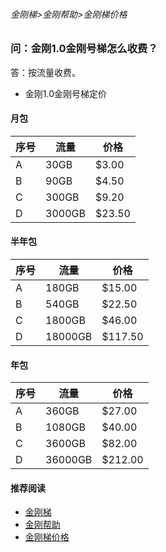 ###### 金刚梯>金刚帮助>金刚梯价格
### 问：金刚1.0金刚号梯怎么收费？

答：按流量收费。

- 金刚1.0金刚号梯定价



#### 月包

| 序号 |流量 |价格 | 
| ----------- | ----------- |  ----------- |
| A| 30GB | $3.00 |
| B| 90GB | $4.50 |
| C| 300GB | $9.20 |
| D| 3000GB| $23.50 |


#### 半年包
| 序号 |流量 |价格 | 
| ----------- | ----------- |  ----------- |
| A| 180GB | $15.00 |
| B| 540GB | $22.50 |
| C| 1800GB |$46.00 |
| D| 18000GB|$117.50 |


#### 年包

| 序号 |流量 |价格 | 
| ----------- | ----------- |  ----------- |
| A| 360GB | $27.00 |
| B| 1080GB | $40.00 |
| C| 3600GB | $82.00 |
| D| 36000GB|$212.00 |



#### 推荐阅读
- [金刚梯](https://github.com/a2zitpro/web/blob/master/dlb.md)
- [金刚帮助](https://github.com/a2zitpro/web/blob/master/list_helpkkvpn.md)
- [金刚梯价格](https://github.com/a2zitpro/web/blob/master/list_kkprice.md)
